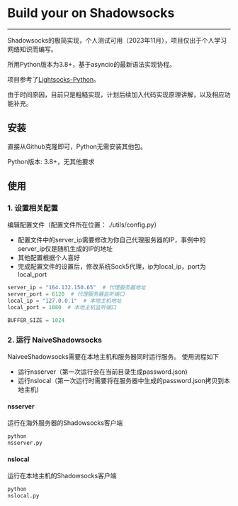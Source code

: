 # Build your on Shadowsocks

---

Shadowsocks的极简实现，个人测试可用（2023年11月），项目仅出于个人学习网络知识而编写。

所用Python版本为3.8+，基于asyncio的最新语法实现协程。

项目参考了[Lightsocks-Python](https://github.com/linw1995/lightsocks-python)。

由于时间原因，目前只是粗糙实现，计划后续加入代码实现原理讲解，以及相应功能补充。

## 安装
直接从Github克隆即可，Python无需安装其他包。

Python版本: 3.8+，无其他要求

## 使用
### 1. 设置相关配置

编辑配置文件（配置文件所在位置： ./utils/config.py）
- 配置文件中的server_ip需要修改为你自己代理服务器的IP，事例中的server_ip仅是随机生成的IP的地址
- 其他配置根据个人喜好
- 完成配置文件的设置后，修改系统Sock5代理，ip为local_ip，port为local_port

```python
server_ip = "164.132.150.65"  # 代理服务器地址
server_port = 6120  # 代理服务器监听端口
local_ip = "127.0.0.1"  # 本地主机地址
local_port = 1080  # 本地主机监听端口

BUFFER_SIZE = 1024
```

### 2. 运行 NaiveShadowsocks

NaiveeShadowsocks需要在本地主机和服务器同时运行服务。
使用流程如下

- 运行nsserver（第一次运行会在当前目录生成password.json)
- 运行nslocal（第一次运行时需要将在服务器中生成的password.json拷贝到本地主机)

#### nsserver

运行在海外服务器的Shadowsocks客户端

```python
python
nsserver.py
```

#### nslocal

运行在本地主机的Shadowsocks客户端

```python
python
nslocal.py
```
